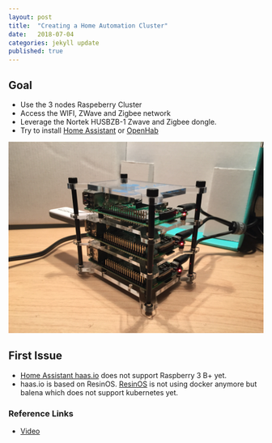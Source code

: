 ```yaml
---
layout: post
title:  "Creating a Home Automation Cluster"
date:   2018-07-04
categories: jekyll update
published: true
---
```


## Goal

- Use the 3 nodes Raspeberry Cluster
- Access the WIFI, ZWave and Zigbee network
- Leverage the Nortek HUSBZB-1 Zwave and Zigbee dongle.
- Try to install [Home Assistant](https://www.home-assistant.io/) or [OpenHab](https://www.openhab.org/)


![](/images/IMG_0344.JPG)

## First Issue

- [Home Assistant haas.io](https://www.home-assistant.io/hassio/installation/) does not support Raspberry 3 B+ yet.
- haas.io is based on ResinOS. [ResinOS](https://resinos.io/#downloads-raspberrypi) is not using docker anymore but balena which does not support kubernetes yet.


### Reference Links

- [Video](https://www.youtube.com/watch?v=KJKhRLKXr-Q)

